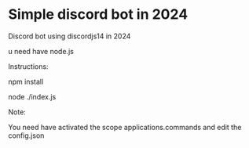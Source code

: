 # Simple discord bot in 2024
Discord bot using discordjs14 in 2024

u need have node.js

Instructions:

npm install

node ./index.js

Note: 

You need have activated the scope applications.commands and edit the config.json 
